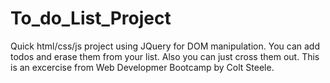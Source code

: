 # To_do_List_Project

Quick html/css/js project using JQuery for DOM manipulation. You can add todos and erase them
from your list. Also you can just cross them out. This is an excercise from Web Developmer Bootcamp
by Colt Steele.
